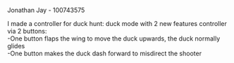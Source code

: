 Jonathan Jay - 100743575

I made a controller for duck hunt: duck mode with 2 new features controller via 2 buttons:  
-One button flaps the wing to move the duck upwards, the duck normally glides  
-One button makes the duck dash forward to misdirect the shooter
